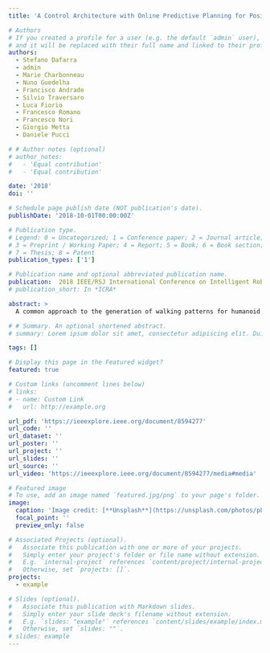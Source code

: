 ```yaml
---
title: 'A Control Architecture with Online Predictive Planning for Position and Torque Controlled Walking of Humanoid Robots'

# Authors
# If you created a profile for a user (e.g. the default `admin` user), write the username (folder name) here
# and it will be replaced with their full name and linked to their profile.
authors:
  - Stefano Dafarra
  - admin
  - Marie Charbonneau
  - Nuno Guedelha
  - Francisco Andrade
  - Silvio Traversaro
  - Luca Fiorio
  - Francesco Romano
  - Francesco Nori
  - Giorgio Metta
  - Daniele Pucci

# # Author notes (optional)
# author_notes:
#   - 'Equal contribution'
#   - 'Equal contribution'

date: '2018'
doi: ''

# Schedule page publish date (NOT publication's date).
publishDate: '2018-10-01T00:00:00Z'

# Publication type.
# Legend: 0 = Uncategorized; 1 = Conference paper; 2 = Journal article;
# 3 = Preprint / Working Paper; 4 = Report; 5 = Book; 6 = Book section;
# 7 = Thesis; 8 = Patent
publication_types: ['1']

# Publication name and optional abbreviated publication name.
publication:  2018 IEEE/RSJ International Conference on Intelligent Robots and Systems (IROS)
# publication_short: In *ICRA*

abstract: > 
  A common approach to the generation of walking patterns for humanoid robots consists in adopting a layered control architecture. This paper proposes an architecture composed of three nested control loops. The outer loop exploits a robot kinematic model to plan the footstep positions. In the mid layer, a predictive controller generates a Center of Mass trajectory according to the well-known table-cart model. Through a whole-body inverse kinematics algorithm, we can define joint references for position controlled walking. The outcomes of these two loops are then interpreted as inputs of a stack-of-task QP-based torque controller, which represents the inner loop of the presented control architecture. This resulting architecture allows the robot to walk also in torque control, guaranteeing higher level of compliance. Real world experiments have been carried on the humanoid robot iCub.

# # Summary. An optional shortened abstract.
# summary: Lorem ipsum dolor sit amet, consectetur adipiscing elit. Duis posuere tellus ac convallis placerat. Proin tincidunt magna sed ex sollicitudin condimentum.

tags: []

# Display this page in the Featured widget?
featured: true

# Custom links (uncomment lines below)
# links:
# - name: Custom Link
#   url: http://example.org

url_pdf: 'https://ieeexplore.ieee.org/document/8594277'
url_code: ''
url_dataset: ''
url_poster: ''
url_project: ''
url_slides: ''
url_source: ''
url_video: 'https://ieeexplore.ieee.org/document/8594277/media#media'

# Featured image
# To use, add an image named `featured.jpg/png` to your page's folder.
image:
  caption: 'Image credit: [**Unsplash**](https://unsplash.com/photos/pLCdAaMFLTE)'
  focal_point: ''
  preview_only: false

# Associated Projects (optional).
#   Associate this publication with one or more of your projects.
#   Simply enter your project's folder or file name without extension.
#   E.g. `internal-project` references `content/project/internal-project/index.md`.
#   Otherwise, set `projects: []`.
projects:
  - example

# Slides (optional).
#   Associate this publication with Markdown slides.
#   Simply enter your slide deck's filename without extension.
#   E.g. `slides: "example"` references `content/slides/example/index.md`.
#   Otherwise, set `slides: ""`.
# slides: example
---
```


<!-- {{% callout note %}}
Click the _Cite_ button above to demo the feature to enable visitors to import publication metadata into their reference management software.
{{% /callout %}}

{{% callout note %}}
Create your slides in Markdown - click the _Slides_ button to check out the example.
{{% /callout %}}

Supplementary notes can be added here, including [code, math, and images](https://wowchemy.com/docs/writing-markdown-latex/). -->
